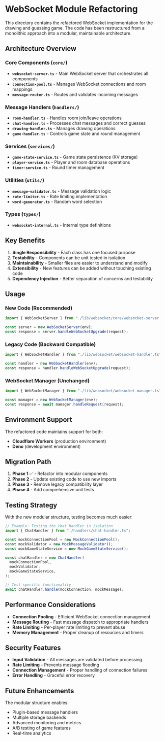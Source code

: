 # WebSocket Module Refactoring

This directory contains the refactored WebSocket implementation for the drawing and guessing game. The code has been restructured from a monolithic approach into a modular, maintainable architecture.

## Architecture Overview

### Core Components (`core/`)

- **`websocket-server.ts`** - Main WebSocket server that orchestrates all components
- **`connection-pool.ts`** - Manages WebSocket connections and room mappings
- **`message-router.ts`** - Routes and validates incoming messages

### Message Handlers (`handlers/`)

- **`room-handler.ts`** - Handles room join/leave operations
- **`chat-handler.ts`** - Processes chat messages and correct guesses
- **`drawing-handler.ts`** - Manages drawing operations
- **`game-handler.ts`** - Controls game state and round management

### Services (`services/`)

- **`game-state-service.ts`** - Game state persistence (KV storage)
- **`player-service.ts`** - Player and room database operations
- **`timer-service.ts`** - Round timer management

### Utilities (`utils/`)

- **`message-validator.ts`** - Message validation logic
- **`rate-limiter.ts`** - Rate limiting implementation
- **`word-generator.ts`** - Random word selection

### Types (`types/`)

- **`websocket-internal.ts`** - Internal type definitions

## Key Benefits

1. **Single Responsibility** - Each class has one focused purpose
2. **Testability** - Components can be unit tested in isolation
3. **Maintainability** - Smaller files are easier to understand and modify
4. **Extensibility** - New features can be added without touching existing code
5. **Dependency Injection** - Better separation of concerns and testability

## Usage

### New Code (Recommended)

```typescript
import { WebSocketServer } from "./lib/websocket/core/websocket-server.ts";

const server = new WebSocketServer(env);
const response = server.handleWebSocketUpgrade(request);
```

### Legacy Code (Backward Compatible)

```typescript
import { WebSocketHandler } from "./lib/websocket/websocket-handler.ts";

const handler = new WebSocketHandler(env);
const response = handler.handleWebSocketUpgrade(request);
```

### WebSocket Manager (Unchanged)

```typescript
import { WebSocketManager } from "./lib/websocket/websocket-manager.ts";

const manager = new WebSocketManager(env);
const response = await manager.handleRequest(request);
```

## Environment Support

The refactored code maintains support for both:

- **Cloudflare Workers** (production environment)
- **Deno** (development environment)

## Migration Path

1. **Phase 1** ✅ - Refactor into modular components
2. **Phase 2** - Update existing code to use new imports
3. **Phase 3** - Remove legacy compatibility layer
4. **Phase 4** - Add comprehensive unit tests

## Testing Strategy

With the new modular structure, testing becomes much easier:

```typescript
// Example: Testing the chat handler in isolation
import { ChatHandler } from "./handlers/chat-handler.ts";

const mockConnectionPool = new MockConnectionPool();
const mockValidator = new MockMessageValidator();
const mockGameStateService = new MockGameStateService();

const chatHandler = new ChatHandler(
  mockConnectionPool,
  mockValidator,
  mockGameStateService,
);

// Test specific functionality
await chatHandler.handle(mockConnection, mockMessage);
```

## Performance Considerations

- **Connection Pooling** - Efficient WebSocket connection management
- **Message Routing** - Fast message dispatch to appropriate handlers
- **Rate Limiting** - Per-player rate limiting to prevent abuse
- **Memory Management** - Proper cleanup of resources and timers

## Security Features

- **Input Validation** - All messages are validated before processing
- **Rate Limiting** - Prevents message flooding
- **Connection Management** - Proper handling of connection failures
- **Error Handling** - Graceful error recovery

## Future Enhancements

The modular structure enables:

- Plugin-based message handlers
- Multiple storage backends
- Advanced monitoring and metrics
- A/B testing of game features
- Real-time analytics
